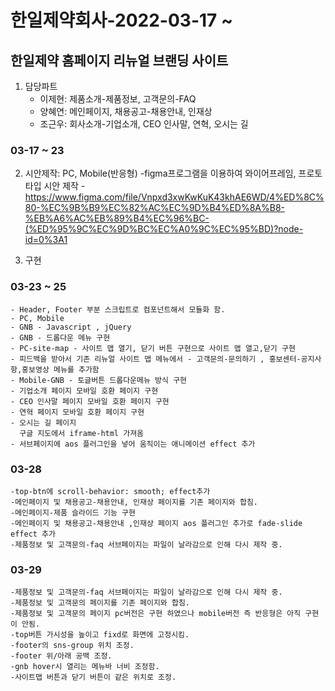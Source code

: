 # 한일제약회사-2022-03-17 ~ 
## 한일제약 홈페이지 리뉴얼 브랜딩 사이트
1. 담당파트
    - 이제현: 제품소개-제품정보, 고객문의-FAQ
    - 양혜연: 메인페이지, 채용공고-채용안내, 인재상
    - 조근우: 회사소개-기업소개, CEO 인사말, 연혁, 오시는 길

### 03-17 ~ 23
2. 시안제작: PC, Mobile(반응형) 
    -figma프로그램을 이용하여 와이어프레임, 프로토타입 시안 제작
    -https://www.figma.com/file/Vnpxd3xwKwKuK43khAE6WD/4%ED%8C%80-%EC%9B%B9%EC%82%AC%EC%9D%B4%ED%8A%B8-%EB%A6%AC%EB%89%B4%EC%96%BC-(%ED%95%9C%EC%9D%BC%EC%A0%9C%EC%95%BD)?node-id=0%3A1

3. 구현
### 03-23 ~ 25
    - Header, Footer 부분 스크립트로 컴포넌트해서 모듈화 함.
    - PC, Mobile
    - GNB - Javascript , jQuery 
    - GNB - 드롭다운 메뉴 구현
    - PC-site-map - 사이트 맵 열기, 닫기 버튼 구현으로 사이트 맵 열고,닫기 구현
    - 피드백을 받아서 기존 리뉴얼 사이트 맵 메뉴에서 - 고객문의-문의하기 , 홍보센터-공지사항,홍보영상 메뉴를 추가함
    - Mobile-GNB - 토글버튼 드롭다운메뉴 방식 구현
    - 기업소개 페이지 모바일 호환 페이지 구현
    - CEO 인사말 페이지 모바일 호환 페이지 구현
    - 연혁 페이지 모바일 호환 페이지 구현
    - 오시는 길 페이지
      구글 지도에서 iframe-html 가져옴  
    - 서브페이지에 aos 플러그인을 넣어 움직이는 애니메이션 effect 추가
### 03-28
    -top-btn에 scroll-behavior: smooth; effect추가
    -메인페이지 및 채용공고-채용안내, 인재상 페이지를 기존 페이지와 합침.
    -메인페이지-제품 슬라이드 기능 구현
    -메인페이지 및 채용공고-채용안내 ,인재상 페이지 aos 플러그인 추가로 fade-slide effect 추가
    -제품정보 및 고객문의-faq 서브페이지는 파일이 날라감으로 인해 다시 제작 중.
### 03-29  
    -제품정보 및 고객문의-faq 서브페이지는 파일이 날라감으로 인해 다시 제작 중.
    -제품정보 및 고객문의 페이지를 기존 페이지와 합침.
    -제품정보 및 고객문의 페이지 pc버전은 구현 하였으나 mobile버전 즉 반응형은 아직 구현이 안됨.
    -top버튼 가시성을 높이고 fixd로 화면에 고정시킴.
    -footer의 sns-group 위치 조정.
    -footer 위/아래 공백 조정.
    -gnb hover시 열리는 메뉴바 너비 조정함.
    -사이트맵 버튼과 닫기 버튼이 같은 위치로 조정.


